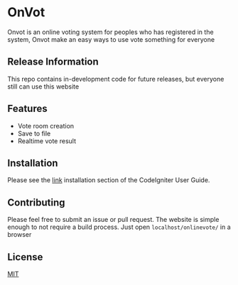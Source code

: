 # OnVot
Onvot is an online voting system for peoples who has registered in the system, Onvot make an easy ways to use vote something for everyone

## Release Information
This repo contains in-development code for future releases, but everyone still can use this website

## Features
- Vote room creation
- Save to file
- Realtime vote result

## Installation
Please see the [link](<https://codeigniter.com/user_guide/installation/index.html>) installation section of the CodeIgniter User Guide.

## Contributing
Please feel free to submit an issue or pull request. The website is simple
enough to not require a build process. Just open `localhost/onlinevote/` in a browser

## License
[MIT](https://github.com/Aldiwildan77/OnlineVote/blob/master/LICENSE)


